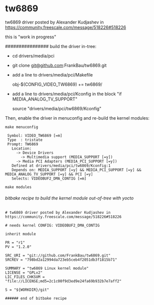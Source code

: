 # tw6869

tw6869 driver posted by Alexander Kudjashev 
in https://community.freescale.com/message/518226#518226

this is "work in progress"

################ build the driver in-tree:

- cd drivers/media/pci

- git clone git@github.com:FrankBau/tw6869.git

- add a line to drivers/media/pci/Makefile

    obj-$(CONFIG_VIDEO_TW6869) += tw6869/

- add a line to drivers/media/pci/Kconfig in the block "if MEDIA_ANALOG_TV_SUPPORT"

    source "drivers/media/pci/tw6869/Kconfig"

Then, enable the driver in menuconfig and re-build the kernel modules:

    make menuconfig

	 Symbol: VIDEO_TW6869 [=m]
	 Type  : tristate
	 Prompt: TW6869
	   Location:
	     -> Device Drivers
	       -> Multimedia support (MEDIA_SUPPORT [=y])
		 -> Media PCI Adapters (MEDIA_PCI_SUPPORT [=y])
	   Defined at drivers/media/pci/tw6869/Kconfig:1
	   Depends on: MEDIA_SUPPORT [=y] && MEDIA_PCI_SUPPORT [=y] && MEDIA_ANALOG_TV_SUPPORT [=y] && PCI [=y]
	   Selects: VIDEOBUF2_DMA_CONTIG [=m]

    make modules

###### bitbake recipe to build the kernel module out-of-tree with yocto

```
# tw6869 driver posted by Alexander Kudjashev in https://community.freescale.com/message/518226#518226

# needs kernel CONFIG: VIDEOBUF2_DMA_CONTIG

inherit module

PR = "r1"
PV = "1.2.0"

SRC_URI = "git://github.com/FrankBau/tw6869.git"
SRCREV = "798bd2a12994da723eb5ceb4f2051db3f1815b71"

SUMMARY = "tw6869 Linux kernel module"
LICENSE = "GPLv2"
LIC_FILES_CHKSUM = "file://LICENSE;md5=2c1c00f9d3ed9e24fa69b932b7e7aff2"

S = "${WORKDIR}/git"

###### end of bitbake recipe 
